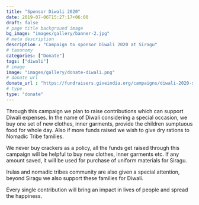 ```yaml
---
title: "Sponsor Diwali 2020"
date: 2019-07-06T15:27:17+06:00
draft: false
# page title background image
bg_image: "images/gallery/banner-2.jpg"
# meta description
description : "Campaign to sponsor Diwali 2020 at Siragu"
# taxonomy
categories: ["Donate"]
tags: ["diwali"]
# image
image: "images/gallery/donate-diwali.png"
# donate url
donate_url : "https://fundraisers.giveindia.org/campaigns/diwali-2020-suyam-charitable-trust-raising-contribution-to-support-500-beneficiaries"
# type
type: "donate"
---
```


Through this campaign we plan to raise contributions which can support Diwali 
expenses. In the name of Diwali considering a special occasion, we buy one set 
of new clothes, inner garments, provide the children sumptuous food for whole 
day. Also if more funds raised we wish to give dry rations to Nomadic Tribe 
families.

We never buy crackers as a policy, all the funds get raised through this 
campaign will be helpful to buy new clothes, inner garments etc. If any amount 
saved, it will be used for purchase of uniform materials for Siragu.

Irulas and nomadic tribes community are also given a special attention, beyond 
Siragu we also support these families for Diwali.

Every single contribution will bring an impact in lives of people and spread 
the happiness.
